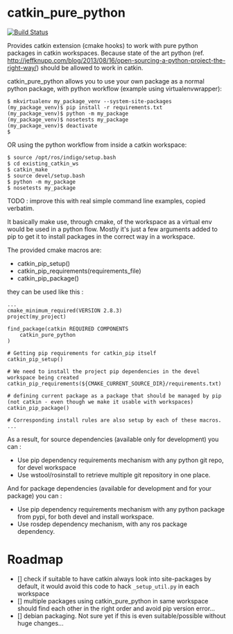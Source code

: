 catkin_pure_python
==================

[![Build Status](https://travis-ci.org/asmodehn/catkin_pure_python.svg?branch=indigo)](https://travis-ci.org/asmodehn/catkin_pure_python)

Provides catkin extension (cmake hooks) to work with pure python packages in catkin workspaces.
Because state of the art python (ref. http://jeffknupp.com/blog/2013/08/16/open-sourcing-a-python-project-the-right-way/) should be allowed to work in catkin.

catkin_pure_python allows you to use your own package as a normal python package, with python workflow (example using virtualenvwrapper):
```
$ mkvirtualenv my_package_venv --system-site-packages
(my_package_venv)$ pip install -r requirements.txt
(my_package_venv)$ python -m my_package
(my_package_venv)$ nosetests my_package
(my_package_venv)$ deactivate
$
```
OR using the python workflow from inside a catkin workspace:
```
$ source /opt/ros/indigo/setup.bash
$ cd existing_catkin_ws
$ catkin_make
$ source devel/setup.bash
$ python -m my_package
$ nosetests my_package
```
TODO : improve this with real simple command line examples, copied verbatim.

It basically make use, through cmake, of the workspace as a virtual env would be used in a python flow.
Mostly it's just a few arguments added to pip to get it to install packages in the correct way in a workspace.

The provided cmake macros are:

* catkin_pip_setup()
* catkin_pip_requirements(requirements_file)
* catkin_pip_package()

they can be used like this :
```
...
cmake_minimum_required(VERSION 2.8.3)
project(my_project)

find_package(catkin REQUIRED COMPONENTS
    catkin_pure_python
)

# Getting pip requirements for catkin_pip itself
catkin_pip_setup()

# We need to install the project pip dependencies in the devel workspace being created
catkin_pip_requirements(${CMAKE_CURRENT_SOURCE_DIR}/requirements.txt)

# defining current package as a package that should be managed by pip (not catkin - even though we make it usable with workspaces)
catkin_pip_package()

# Corresponding install rules are also setup by each of these macros.
...
```

As a result, for source dependencies (available only for development) you can :
- Use pip dependency requirements mechanism with any python git repo, for devel workspace
- Use wstool/rosinstall to retrieve multiple git repository in one place.

And for package dependencies (available for development and for your package) you can :
- Use pip dependency requirements mechanism with any python package from pypi, for both devel and install workspace.
- Use rosdep dependency mechanism, with any ros package dependency.

Roadmap
=======

- [] check if suitable to have catkin always look into site-packages by default, it would avoid this code to hack `_setup_util.py` in each workspace
- [] multiple packages using catkin_pure_python in same workspace should find each other in the right order and avoid pip version error...
- [] debian packaging. Not sure yet if this is even suitable/possible without huge changes...
